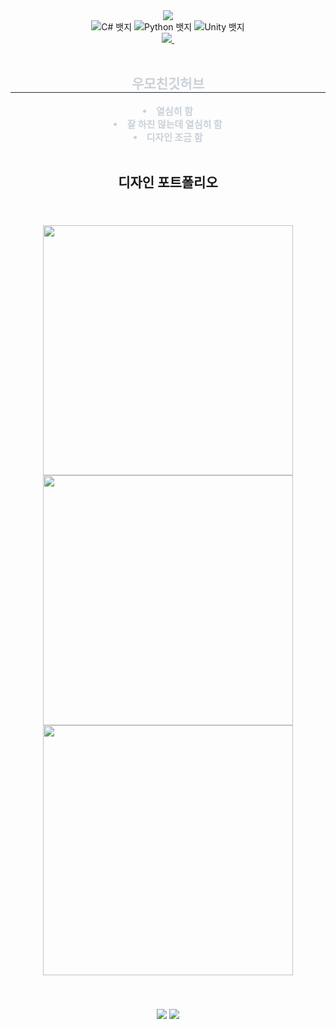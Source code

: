 <div align="center">
    <img src="https://capsule-render.vercel.app/api?type=waving&color=0:EBD55E,100:F5A218&height=300&section=header&text=🤠우모친%20깃허브🤠&fontSize=70&animation=fadeIn&fontAlignY=38&desc=별%20건%20없는데%20이쁘게%20만들고%20싶었음&descAlignY=51&descAlign=58"/>
<div align="center">
  <div class="badge-container">              
    <img src="https://img.shields.io/badge/C%23-239120?style=for-the-badge&logo=c-sharp&logoColor=white" alt="C# 뱃지">
    <img src="https://img.shields.io/badge/Python-3776AB?style=for-the-badge&logo=python&logoColor=white" alt="Python 뱃지">
    <img src="https://img.shields.io/badge/Unity-000000?style=for-the-badge&logo=unity&logoColor=white" alt="Unity 뱃지">
  </div>
<div align="center">
  </a>
  <a href="mailto:duddls012345@gmail.com">
    <img src="https://img.shields.io/badge/email-D14836?style=for-the-badge&logo=gmail&logoColor=white"/>&nbsp
  </a>
</div>
<br>
<div align= "center"> 
    <h2 style="border-bottom: 1px solid #21262d; color: #c9d1d9;"> 우모친깃허브 </h2>  
    <div style="font-weight: 700; font-size: 15px; text-align: center; color: #c9d1d9;"> <li>열심히 함</li><li>잘 하진 않는데 열심히 함</li><li>디자인 조금 함 </div> 
    </div>
<br>
<h2>디자인 포트폴리오<h2>
<br>
<img src="https://github.com/user-attachments/assets/73d6acb6-3456-4154-bb9e-e88282c7053c" width="400"/>
<img src="https://github.com/user-attachments/assets/d378abb3-3e5a-4210-8fc2-dc73523ef060" width="400"/>
<img src="https://github.com/user-attachments/assets/d8967fa5-e556-4bdd-837e-9ccafe691a21" width="400"/>
<br>
<br>
<br>
<div>
  <img src="https://github-readme-stats.vercel.app/api?username=WooMoChin&show_icons=true&bg_color=00000000" />
  <img src="https://github-readme-stats.vercel.app/api/top-langs/?username=WooMoChin&layout=compact" />
</div>
<br>
<br>
</div>               
